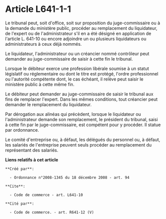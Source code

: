 # Article L641-1-1

Le tribunal peut, soit d'office, soit sur proposition du juge-commissaire ou à la demande du ministère public, procéder au
remplacement du liquidateur, de l'expert ou de l'administrateur s'il en a été désigné en application de l'article L. 641-10
ou encore adjoindre un ou plusieurs liquidateurs ou administrateurs à ceux déjà nommés. 

Le liquidateur, l'administrateur ou un créancier nommé contrôleur peut demander au juge-commissaire de saisir à cette fin le
tribunal. 

Lorsque le débiteur exerce une profession libérale soumise à un statut législatif ou réglementaire ou dont le titre est
protégé, l'ordre professionnel ou l'autorité compétente dont, le cas échéant, il relève peut saisir le ministère public à
cette même fin. 

Le débiteur peut demander au juge-commissaire de saisir le tribunal aux fins de remplacer l'expert. Dans les mêmes
conditions, tout créancier peut demander le remplacement du liquidateur. 

Par dérogation aux alinéas qui précèdent, lorsque le liquidateur ou l'administrateur demande son remplacement, le président
du tribunal, saisi à cette fin par le juge-commissaire, est compétent pour y procéder. Il statue par ordonnance. 

Le comité d'entreprise ou, à défaut, les délégués du personnel ou, à défaut, les salariés de l'entreprise peuvent seuls
procéder au remplacement du représentant des salariés.

**Liens relatifs à cet article**

	**Créé par**:

	  - Ordonnance n°2008-1345 du 18 décembre 2008 - art. 94

	**Cite**:

	  - Code de commerce - art. L641-10

	**Cité par**:

	  - Code de commerce. - art. R641-12 (V)
